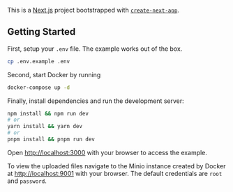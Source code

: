This is a [Next.js](https://nextjs.org/) project bootstrapped with [`create-next-app`](https://github.com/vercel/next.js/tree/canary/packages/create-next-app).

## Getting Started

First, setup your `.env` file. The example works out of the box.

```bash
cp .env.example .env
```

Second, start Docker by running

```bash
docker-compose up -d
```

Finally, install dependencies and run the development server:

```bash
npm install && npm run dev
# or
yarn install && yarn dev
# or
pnpm install && pnpm run dev
```

Open [http://localhost:3000](http://localhost:3000) with your browser to access the example.

To view the uploaded files navigate to the Minio instance created by Docker at [http://localhost:9001](http://localhost:9001) with your browser. The default credentials are `root` and `password`.